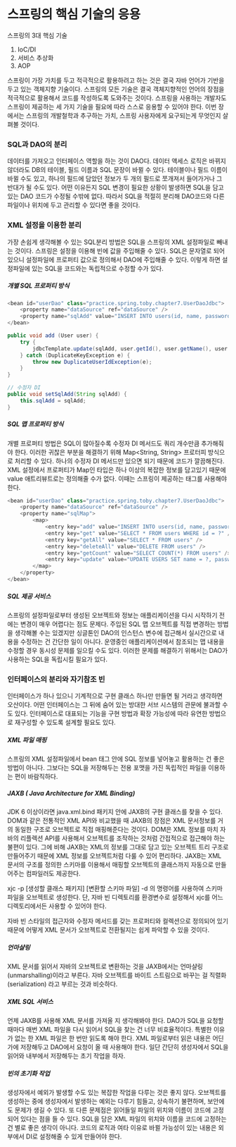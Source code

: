 # 스프링의 핵심 기술의 응용
스프링의 3대 핵심 기술
1.  IoC/DI
2. 서비스 추상화
3. AOP

스프링이 가장 가치를 두고 적극적으로 활용하려고 하는 것은 결국 자바 언어가 기반을 두고 있는 객체지향 기술이다. 스프링의 모든 기술은 결국 객체지향적인 언어의 장점을 적극적으로 활용해서 코드를 작성하도록 도와주는 것이다. 스프링을 사용하는 개발자도 스프링이 제공하는 세 가지 기술을 필요에 따라 스스로 응용할 수 있어야 한다. 이번 장에서는 스프링의 개발철학과 추구하는 가치, 스프링 사용자에게 요구되는게 무엇인지 살펴볼 것이다.

### SQL과 DAO의 분리
데이터를 가져오고 인터페이스 역할을 하는 것이 DAO다. 데이터 액세스 로직은 바뀌지 않더라도 DB의 테이블, 필드 이름과 SQL 문장이 바뀔 수 있다. 테이블이나 필드 이름이 바뀔 수도 있고, 하나의 필드에 담았던 정보가 두 개의 필드로 쪼개져서 들어가거나 그 반대가 될 수도 있다. 어떤 이유든지 SQL 변경이 필요한 상황이 발생하면 SQL을 담고 있는 DAO 코드가 수정될 수밖에 없다. 따라서 SQL을 적절히 분리해 DAO코드와 다른 파일이나 위치에 두고 관리할 수 있다면 좋을 것이다.

### XML 설정을 이용한 분리
가장 손쉽게 생각해볼 수 있는 SQL분리 방법은 SQL을 스프링의 XML 설정파일로 빼내는 것이다. 스프링은 설정을 이용해 빈에 값을 주입해줄 수 있다. SQL은 문자열로 되어 있으니 설정파일에 프로퍼티 값으로 정의해서 DAO에 주입해줄 수 있다. 이렇게 하면 설정파일에 있는 SQL을 코드와는 독립적으로 수정할 수가 있다.

##### 개별 SQL 프로퍼티 방식
```JAVA
<bean id="userDao" class="practice.spring.toby.chapter7.UserDaoJdbc">
	<property name="dataSource" ref="dataSource" />
	<property name="sqlAdd" value="INSERT INTO users(id, name, password, email, user_level, login, recommend) VALUES(?,?,?,?,?,?,?)" />
</bean>

public void add (User user) {
	try {
		jdbcTemplate.update(sqlAdd, user.getId(), user.getName(), user.getPassword(), user.getEmail(), user.getLevel().intValue(), user.getLogin(), user.getRecommend());
	} catch (DuplicateKeyException e) {
		throw new DuplicateUserIdException(e);
	}
}

// 수정자 DI
public void setSqlAdd(String sqlAdd) {
	this.sqlAdd = sqlAdd;
}
```

##### SQL 맵 프로퍼티 방식
개별 프로퍼티 방법은 SQL이 많아질수록 수정자 DI 메서드도 쿼리 개수만큼 추가해줘야 한다. 이러한 귀찮은 부분을 해결하기 위해 Map<String, String> 프로터피 방식으로 처리할 수 있다. 하나의 수정자 DI 메서드만 있으면 되기 때문에 코드가 깔끔해진다. XML 설정에서 프로퍼티가 Map인 타입은 하나 이상의 복잡한 정보를 담고있기 때문에 value 애트리뷰트로는 정의해줄 수가 없다. 이때는 스프링이 제공하는 <map> 태그를 사용해야 한다.

```JAVA
<bean id="userDao" class="practice.spring.toby.chapter7.UserDaoJdbc">
	<property name="dataSource" ref="dataSource" />
	<property name="sqlMap">
		<map>
			<entry key="add" value="INSERT INTO users(id, name, password, email, user_level, login, recommend) VALUES(?,?,?,?,?,?,?)" />
			<entry key="get" value="SELECT * FROM users WHERE id = ?" />
			<entry key="getAll" value="SELECT * FROM users" />
			<entry key="deleteAll" value="DELETE FROM users" />
			<entry key="getCount" value="SELECT COUNT(*) FROM users" />
			<entry key="update" value="UPDATE USERS SET name = ?, password = ?, email = ?, user_level = ?, login = ?, recommend = ? WHERE id = ?" />
		</map>
	</property>
</bean>
```

##### SQL 제공 서비스
스프링의 설정파일로부터 생성된 오브젝트와 정보는 애플리케이션을 다시 시작하기 전에는 변경이 매우 어렵다는 점도 문제다. 주입된 SQL 맵 오브젝트를 직접 변경하는 방법을 생각해볼 수는 있겠지만 싱글톤인 DAO의 인스턴스 변수에 접근해서 실시간으로 내용을 수정하는 건 간단한 일이 아니다. 운영중인 애플리케이션에서 참조되는 맵 내용을 수정할 경우 동시성 문제를 일으킬 수도 있다. 이러한 문제를 해결하기 위해서는 DAO가 사용하는 SQL을 독립시킬 필요가 있다.

### 인터페이스의 분리와 자기참조 빈
인터페이스가 하나 있으니 기계적으로 구현 클래스 하나만 만들면 될 거라고 생각하면 오산이다. 어떤 인터페이스는 그 뒤에 숨어 있는 방대한 서브 시스템의 관문에 불과할 수도 있다. 인터페이스로 대표되는 기능을 구현 방법과 확장 가능성에 따라 유연한 방법으로 재구성할 수 있도록 설계할 필요도 있다.

##### XML 파일 매핑
스프링의 XML 설정파일에서 bean 태그 안에 SQL 정보를 넣어놓고 활용하는 건 좋은 방법이 아니다. 그보다는 SQL을 저장해두는 전용 포맷을 가진 독립적인 파일을 이용하는 편이 바람직하다.

##### JAXB ( Java Architecture for XML Binding)
JDK 6 이상이라면 java.xml.bind 패키지 안에 JAXB의 구현 클래스를 찾을 수 있다. DOM과 같은 전통적인 XML API와 비교했을 때 JAXB의 장점은 XML 문서정보를 거의 동일한 구조로 오브젝트로 직접 매핑해준다는 것이다. DOM은 XML 정보를 마치 자바의 리플렉션 API를 사용해서 오브젝트를 조작하는 것처럼 간접적으로 접근해야 하는 불편이 있다. 그에 비해 JAXB는 XML의 정보를 그대로 담고 있는 오브젝트 트리 구조로 만들어주기 때문에 XML 정보를 오브젝트처럼 다룰 수 있어 편리하다. JAXB는 XML 문서의 구조를 정의한 스키마를 이용해서 매핑할 오브젝트의 클래스까지 자동으로 만들어주는 컴파일러도 제공한다.

xjc -p [생성할 클래스 패키지] [변환할 스키마 파일] -d 의 명령어를 사용하여 스키마 파일을 오브젝트로 생성한다. 단, 자바 빈 디렉토리를 환경변수로 설정해서 xjc를 어느 디렉토리에서든 사용할 수 있어야 한다.

자바 빈 스타일의 접근자와 수정자 메서드를 갖는 프로퍼티와 컬렉션으로 정의되어 있기 때문에 어떻게 XML 문서가 오브젝트로 전환될지는 쉽게 파악할 수 있을 것이다.

##### 언마샬링
XML 문서를 읽어서 자바의 오브젝트로 변환하는 것을 JAXB에서는 언마샬링 (unmarshalling)이라고 부른다. 자바 오브젝트를 바이트 스트림으로 바꾸는 걸 직렬화 (serialization) 라고 부르는 것과 비슷하다.

##### XML SQL 서비스
언제 JAXB를 사용해 XML 문서를 가져올 지 생각해봐야 한다. DAO가 SQL을 요청할 때마다 매번 XML 파일을 다시 읽어서 SQL을 찾는 건 너무 비효율적이다. 특별한 이유가 없는 한 XML 파일은 한 번만 읽도록 해야 한다. XML 파일로부터 읽은 내용은 어딘가에 저장해두고 DAO에서 요청이 올 때 사용해야 한다. 일단 간단히 생성자에서 SQL을 읽어와 내부에서 저장해두는 초기 작업을 하자.

##### 빈의 초기화 작업
생성자에서 예외가 발생할 수도 있는 복잡한 작업을 다루는 것은 좋지 않다. 오브젝트를 생성하는 중에 생성자에서 발생하는 예외는 다루기 힘들고, 상속하기 불편하며, 보안에도 문제가 생길 수 있다. 또 다른 문제점은 읽어들일 파일의 위치와 이름이 코드에 고정되어 있다는 점을 들 수 있다. SQL을 담은 XML 파일의 위치와 이름을 코드에 고정하는 건 별로 좋은 생각이 아니다. 코드의 로직과 여타 이유로 바뀔 가능성이 있는 내용은 외부에서 DI로 설정해줄 수 있게 만들어야 한다.